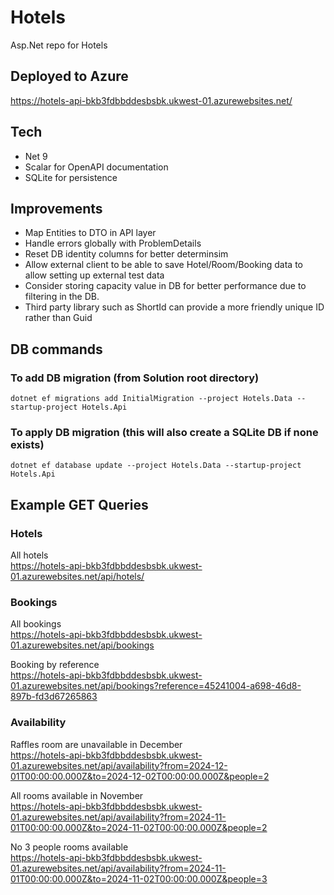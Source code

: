 # Hotels
Asp.Net repo for Hotels

## Deployed to Azure

https://hotels-api-bkb3fdbbddesbsbk.ukwest-01.azurewebsites.net/

## Tech

- Net 9
- Scalar for OpenAPI documentation
- SQLite for persistence

## Improvements

- Map Entities to DTO in API layer
- Handle errors globally with ProblemDetails
- Reset DB identity columns for better determinsim
- Allow external client to be able to save Hotel/Room/Booking data to allow setting up external test data
- Consider storing capacity value in DB for better performance due to filtering in the DB.
- Third party library such as ShortId can provide a more friendly unique ID rather than Guid


## DB commands

### To add DB migration (from Solution root directory)

```
dotnet ef migrations add InitialMigration --project Hotels.Data --startup-project Hotels.Api
```

### To apply DB migration (this will also create a SQLite DB if none exists)

```
dotnet ef database update --project Hotels.Data --startup-project Hotels.Api
```

## Example GET Queries

### Hotels

All hotels  
https://hotels-api-bkb3fdbbddesbsbk.ukwest-01.azurewebsites.net/api/hotels/

### Bookings

All bookings  
https://hotels-api-bkb3fdbbddesbsbk.ukwest-01.azurewebsites.net/api/bookings

Booking by reference  
https://hotels-api-bkb3fdbbddesbsbk.ukwest-01.azurewebsites.net/api/bookings?reference=45241004-a698-46d8-897b-fd3d67265863


### Availability

Raffles room are unavailable in December  
https://hotels-api-bkb3fdbbddesbsbk.ukwest-01.azurewebsites.net/api/availability?from=2024-12-01T00:00:00.000Z&to=2024-12-02T00:00:00.000Z&people=2

All rooms available in November  
https://hotels-api-bkb3fdbbddesbsbk.ukwest-01.azurewebsites.net/api/availability?from=2024-11-01T00:00:00.000Z&to=2024-11-02T00:00:00.000Z&people=2

No 3 people rooms available  
https://hotels-api-bkb3fdbbddesbsbk.ukwest-01.azurewebsites.net/api/availability?from=2024-11-01T00:00:00.000Z&to=2024-11-02T00:00:00.000Z&people=3
